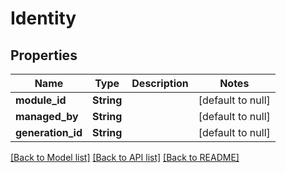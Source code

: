 # Identity

## Properties
Name | Type | Description | Notes
------------ | ------------- | ------------- | -------------
**module_id** | **String** |  | [default to null]
**managed_by** | **String** |  | [default to null]
**generation_id** | **String** |  | [default to null]

[[Back to Model list]](../README.md#documentation-for-models) [[Back to API list]](../README.md#documentation-for-api-endpoints) [[Back to README]](../README.md)


